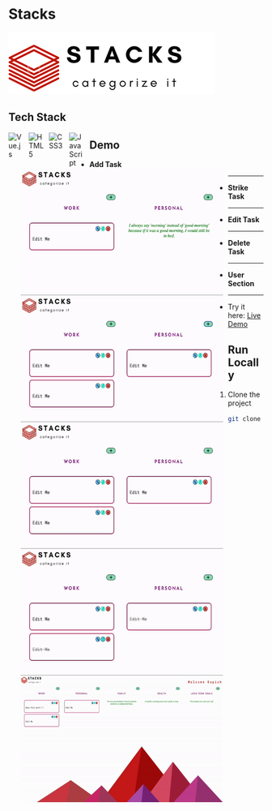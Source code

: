 # Stacks

![Logo](https://github.com/kapish-patel/Web-Development/blob/main/Project%20/to-do_app/Stacks/src/assets/Stacks.png)

## Tech Stack
<img align="left" alt="Vue.js" width="30px" style="padding-right:10px;" src="https://cdn.jsdelivr.net/gh/devicons/devicon/icons/vuejs/vuejs-original.svg" />
<img align="left" alt="HTML5" width="30px" style="padding-right:10px;" src="https://cdn.jsdelivr.net/gh/devicons/devicon/icons/html5/html5-original.svg" />
<img align="left" alt="CSS3" width="30px" style="padding-right:10px;" src="https://cdn.jsdelivr.net/gh/devicons/devicon/icons/css3/css3-original.svg" />
<img align="left" alt="JavaScript" width="30px" style="padding-right:10px;" src="https://cdn.jsdelivr.net/gh/devicons/devicon/icons/javascript/javascript-original.svg" />

## Demo

- **Add Task**
  <img align="left" alt="add task gif" style="padding-right:10px; height:250px; width:400px;" src="https://github.com/kapish-patel/Web-Development/blob/main/Project%20/Demos/add_task.gif" />
-----
- **Strike Task**
  <img align="left" alt="add task gif" style="padding-right:10px; height:250px; width:400px;" src="https://github.com/kapish-patel/Web-Development/blob/main/Project%20/Demos/strike_task.gif" />
-----
- **Edit Task**
  <img align="left" alt="add task gif" style="padding-right:10px; height:250px; width:400px;" src="https://github.com/kapish-patel/Web-Development/blob/main/Project%20/Demos/edit_task.gif" />
----
- **Delete Task**
  <img align="left" alt="add task gif" style="padding-right:10px; height:250px; width:400px;" src="https://github.com/kapish-patel/Web-Development/blob/main/Project%20/Demos/delete_task.gif" />
----
- **User Section**
  <img align="left" alt="add task gif" style="padding-right:10px; height:250px; width:400px;" src="https://github.com/kapish-patel/Web-Development/blob/main/Project%20/Demos/edit_user.gif" />
----
- Try it here: [Live Demo](https://stacks-todo.vercel.app/)

## Run Locally

1. Clone the project
   ```bash
   git clone https://link-to-project
